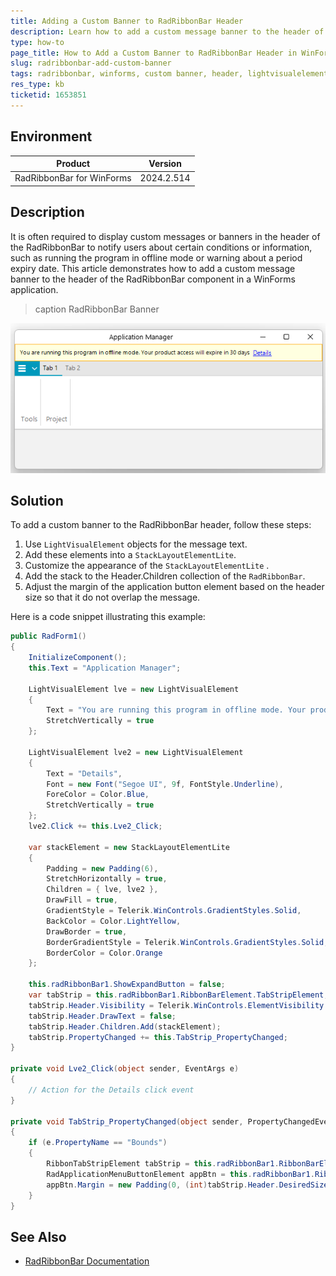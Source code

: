```yaml
---
title: Adding a Custom Banner to RadRibbonBar Header
description: Learn how to add a custom message banner to the header of RadRibbonBar in WinForms applications.
type: how-to
page_title: How to Add a Custom Banner to RadRibbonBar Header in WinForms
slug: radribbonbar-add-custom-banner
tags: radribbonbar, winforms, custom banner, header, lightvisualelement, stacklayoutelementlite
res_type: kb
ticketid: 1653851
---
```


## Environment

| Product | Version |
| --- | --- |
| RadRibbonBar for WinForms | 2024.2.514 |

## Description

It is often required to display custom messages or banners in the header of the RadRibbonBar to notify users about certain conditions or information, such as running the program in offline mode or warning about a period expiry date. This article demonstrates how to add a custom message banner to the header of the RadRibbonBar component in a WinForms application.

>caption RadRibbonBar Banner

![WinForms RadRibbonBar Banner](images/add-banner-in-ribbonbar.png)


## Solution

To add a custom banner to the RadRibbonBar header, follow these steps:

1. Use `LightVisualElement` objects for the message text.
2. Add these elements into a `StackLayoutElementLite`.
3. Customize the appearance of the `StackLayoutElementLite` .
4. Add the stack to the Header.Children collection of the `RadRibbonBar`.
5. Adjust the margin of the application button element based on the header size so that it do not overlap the message.

Here is a code snippet illustrating this example:

```csharp
public RadForm1()
{
    InitializeComponent();
    this.Text = "Application Manager";

    LightVisualElement lve = new LightVisualElement
    {
        Text = "You are running this program in offline mode. Your product access will expire in 30 days",
        StretchVertically = true
    };

    LightVisualElement lve2 = new LightVisualElement
    {
        Text = "Details",
        Font = new Font("Segoe UI", 9f, FontStyle.Underline),
        ForeColor = Color.Blue,
        StretchVertically = true
    };
    lve2.Click += this.Lve2_Click;

    var stackElement = new StackLayoutElementLite
    {
        Padding = new Padding(6),
        StretchHorizontally = true,
        Children = { lve, lve2 },
        DrawFill = true,
        GradientStyle = Telerik.WinControls.GradientStyles.Solid,
        BackColor = Color.LightYellow,
        DrawBorder = true,
        BorderGradientStyle = Telerik.WinControls.GradientStyles.Solid,
        BorderColor = Color.Orange
    };

    this.radRibbonBar1.ShowExpandButton = false;
    var tabStrip = this.radRibbonBar1.RibbonBarElement.TabStripElement;
    tabStrip.Header.Visibility = Telerik.WinControls.ElementVisibility.Visible;
    tabStrip.Header.DrawText = false;
    tabStrip.Header.Children.Add(stackElement);
    tabStrip.PropertyChanged += this.TabStrip_PropertyChanged;
}

private void Lve2_Click(object sender, EventArgs e)
{
    // Action for the Details click event
}

private void TabStrip_PropertyChanged(object sender, PropertyChangedEventArgs e)
{
    if (e.PropertyName == "Bounds")
    {
        RibbonTabStripElement tabStrip = this.radRibbonBar1.RibbonBarElement.TabStripElement;
        RadApplicationMenuButtonElement appBtn = this.radRibbonBar1.RibbonBarElement.ApplicationButtonElement;
        appBtn.Margin = new Padding(0, (int)tabStrip.Header.DesiredSize.Height, 0, 0);
    }
}
```


## See Also

- [RadRibbonBar Documentation](https://docs.telerik.com/devtools/winforms/controls/ribbonbar/overview)
